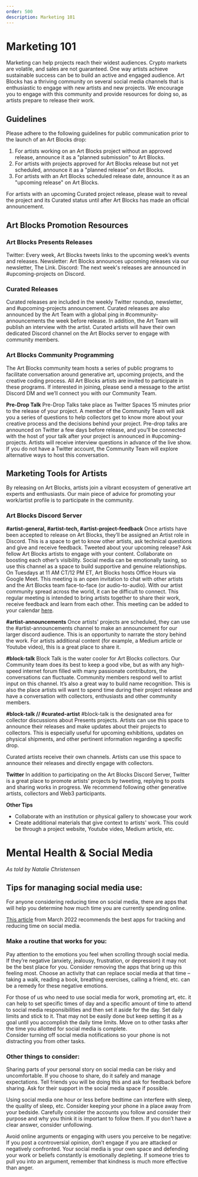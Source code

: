 ```yaml
---
order: 500
description: Marketing 101
---
```

# Marketing 101 

Marketing can help projects reach their widest audiences. Crypto markets are volatile, and sales are not guaranteed. One way artists achieve sustainable success can be to build an active and engaged audience. Art Blocks has a thriving community on several social media channels that is enthusiastic to engage with new artists and new projects. We encourage you to engage with this community and provide resources for doing so, as artists prepare to release their work.

## Guidelines 

Please adhere to the following guidelines for public communication prior to the launch of an Art Blocks drop:

1. For artists working on an Art Blocks project without an approved release, announce it as a "planned submission" to Art Blocks.
2. For artists with projects approved for Art Blocks release but not yet scheduled, announce it as a "planned release" on Art Blocks.
3. For artists with an Art Blocks scheduled release date, announce it as an "upcoming release" on Art Blocks.

For artists with an upcoming Curated project release, please wait to reveal the project and its Curated status until after Art Blocks has made an official announcement.

## Art Blocks Promotion Resources

### Art Blocks Presents Releases

Twitter: Every week, Art Blocks tweets links to the upcoming week’s events and releases.
Newsletter: Art Blocks announces upcoming releases via our newsletter, The Link.
Discord: The next week's releases are announced in #upcoming-projects on Discord.

### Curated Releases
Curated releases are included in the weekly Twitter roundup, newsletter, and #upcoming-projects announcement. Curated releases are also announced by the Art Team with a global ping in #community-announcements the week before release. In addition, the Art Team will publish an interview with the artist. Curated artists will have their own dedicated Discord channel on the Art Blocks server to engage with community members.

### Art Blocks Community Programming
The Art Blocks community team hosts a series of public programs to facilitate conversation around generative art, upcoming projects, and the creative coding process. All Art Blocks artists are invited to participate in these programs. If interested in joining, please send a message to the artist Discord DM and we’ll connect you with our Community Team. 

**Pre-Drop Talk**
Pre-Drop Talks take place as Twitter Spaces 15 minutes prior to the release of your project. A member of the Community Team will ask you a series of questions to help collectors get to know more about your creative process and the decisions behind your project. Pre-drop talks are announced on Twitter a few days before release, and you’ll be connected with the host of your talk after your project is announced in #upcoming-projects. Artists will receive interview questions in advance of the live show. If you do not have a Twitter account, the Community Team will explore alternative ways to host this conversation. 

## Marketing Tools for Artists

By releasing on Art Blocks, artists join a vibrant ecosystem of generative art experts and enthusiasts. Our main piece of advice for promoting your work/artist profile is to participate in the community.

### Art Blocks Discord Server

**#artist-general, #artist-tech, #artist-project-feedback**
Once artists have been accepted to release on Art Blocks, they’ll be assigned an Artist role in Discord. This is a space to get to know other artists, ask technical questions and give and receive feedback. Tweeted about your upcoming release? Ask fellow Art Blocks artists to engage with your content. Collaborate on boosting each other’s visibility. Social media can be emotionally taxing, so use this channel as a space to build supportive and genuine relationships. On Tuesdays at 11 AM CT/12 PM ET, Art Blocks hosts Office Hours via Google Meet. This meeting is an open invitation to chat with other artists and the Art Blocks team face-to-face (or audio-to-audio). With our artist community spread across the world, it can be difficult to connect. This regular meeting is intended to bring artists together to share their work, receive feedback and learn from each other. This meeting can be added to your calendar [here](https://calendar.google.com/calendar/u/1?cid=Y192a2RxdWluZ3ZsM2EyMmJudWxxZnFkb2sxOEBncm91cC5jYWxlbmRhci5nb29nbGUuY29t). 

**#artist-announcements**
Once artists' projects are scheduled, they can use the #artist-announcements channel to make an announcement for our larger discord audience. This is an opportunity to narrate the story behind the work. For artists additional content (for example, a Medium article or Youtube video), this is a great place to share it. 

**#block-talk**
Block Talk is the water cooler for Art Blocks collectors. Our Community team does its best to keep a good vibe, but as with any high-speed internet forum filled with many passionate contributors, the conversations can fluctuate. Community members respond well to artist input on this channel. It’s also a great way to build name recognition. This is also the place artists will want to spend time during their project release and have a conversation with collectors, enthusiasts and other community members.

**#block-talk // #curated-artist**
#block-talk is the designated area for collector discussions about Presents projects. Artists can use this space to announce their releases and make updates about their projects to collectors. This is especially useful for upcoming exhibitions, updates on physical shipments, and other pertinent information regarding a specific drop. 

Curated artists receive their own channels. Artists can use this space to announce their releases and directly engage with collectors.  

**Twitter**
In addition to participating on the Art Blocks Discord Server, Twitter is a great place to promote artists' projects by tweeting, replying to posts and sharing works in progress. We recommend following other generative artists, collectors and Web3 participants.

**Other Tips**
- Collaborate with an institution or physical gallery to showcase your work
- Create additional materials that give context to artists' work. This could be through a project website, Youtube video, Medium article, etc.


# Mental Health & Social Media 
*As told by Natalie Christensen*

## Tips for managing social media use:
For anyone considering reducing time on social media, there are apps that will help you determine how much time you are currently spending online. 

[This article](https://wethegeek.com/best-apps-to-track-limit-social-media-usage/) from March 2022 recommends the best apps for tracking and reducing time on social media. 

### Make a routine that works for you: 
Pay attention to the emotions you feel when scrolling through social media. If they’re negative (anxiety, jealousy, frustration, or depression) it may not be the best place for you.  Consider removing the apps that bring up this feeling most. Choose an activity that can replace social media at that time – taking a walk, reading a book, breathing exercises, calling a friend,  etc. can be a remedy for these negative emotions.  

For those of us who need to use social media for work, promoting art, etc. it can help to set  specific times of day and a specific amount of time to attend to social media responsibilities and  then set it aside for the day. Set daily limits and stick to it. That may not be easily done but keep setting it as a goal until you  accomplish the daily time limits. Move on to other tasks after the time you allotted for social  media is complete.  
Consider turning off social media notifications so your phone is not distracting you from other  tasks.  

### Other things to consider: 
Sharing parts of your personal story on social media can be risky and uncomfortable. If you  choose to share, do it safely and manage expectations. Tell friends you will be doing this  and ask for feedback before sharing. Ask for their support in the social media space if possible.  

Using social media one hour or less before bedtime can interfere with sleep, the quality of  sleep, etc. Consider keeping your phone in a place away from your bedside. Carefully consider the accounts you follow and consider their purpose and why you think it is important to follow them. If you don’t have a clear answer, consider unfollowing. 

Avoid online arguments or engaging with users you perceive to be negative: 
If you post a controversial opinion, don’t engage if you are attacked or negatively confronted.  Your social media is your own space and defending your work or beliefs constantly is  emotionally depleting. If someone tries to pull you into an argument, remember that kindness is  much more effective than anger.  
